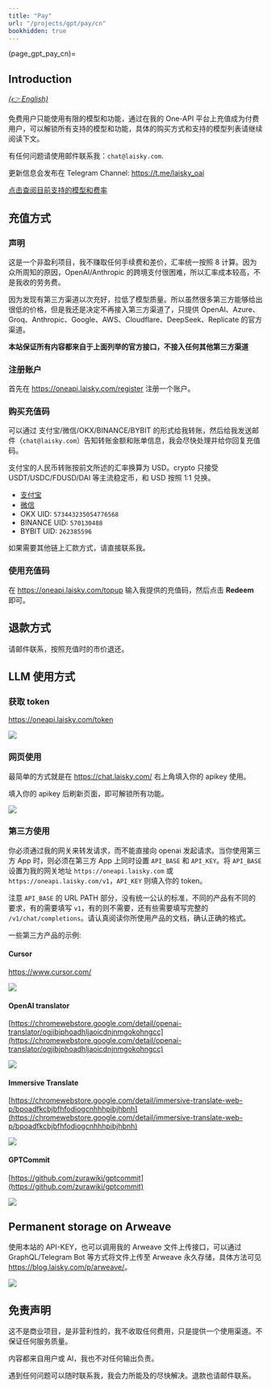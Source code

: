 ```yaml
---
title: "Pay"
url: "/projects/gpt/pay/cn"
bookhidden: true
---
```


(page_gpt_pay_cn)=

## Introduction

_[(👉 English)](@page_gpt_pay)_

免费用户只能使用有限的模型和功能，通过在我的 One-API 平台上充值成为付费用户，可以解锁所有支持的模型和功能，具体的购买方式和支持的模型列表请继续阅读下文。

有任何问题请使用邮件联系我：`chat@laisky.com`.

更新信息会发布在 Telegram Channel: <https://t.me/laisky_oai>

[点击查阅目前支持的模型和费率](@gpt_chat_support_models)

## 充值方式

### 声明

这是一个非盈利项目，我不赚取任何手续费和差价，汇率统一按照 8 计算。因为众所周知的原因，OpenAI/Anthropic 的跨境支付很困难，所以汇率成本较高，不是我收的劳务费。

因为发现有第三方渠道以次充好，拉低了模型质量。所以虽然很多第三方能够给出很低的价格，但是我还是决定不再接入第三方渠道了，只提供 OpenAI、Azure、Groq、Anthropic、Google、AWS、Cloudflare、DeepSeek、Replicate 的官方渠道。

**本站保证所有内容都来自于上面列举的官方接口，不接入任何其他第三方渠道**

### 注册账户

首先在 <https://oneapi.laisky.com/register> 注册一个账户。

### 购买充值码

可以通过 支付宝/微信/OKX/BINANCE/BYBIT 的形式给我转账，然后给我发送邮件（`chat@laisky.com`）告知转账金额和账单信息，我会尽快处理并给你回复充值码。

支付宝的人民币转账按前文所述的汇率换算为 USD。crypto 只接受 USDT/USDC/FDUSD/DAI 等主流稳定币，和 USD 按照 1:1 兑换。

- [支付宝](https://s3.laisky.com/uploads/2025/01/pay_ali.JPG)
- [微信](https://s3.laisky.com/uploads/2025/01/pay_wechat.JPG)
- OKX UID: `573443235054776568`
- BINANCE UID: `570130488`
- BYBIT UID: `262385596`

如果需要其他链上汇款方式，请直接联系我。

### 使用充值码

在 <https://oneapi.laisky.com/topup> 输入我提供的充值码，然后点击 **Redeem** 即可。

## 退款方式

请邮件联系，按照充值时的市价退还。

## LLM 使用方式

### 获取 token

<https://oneapi.laisky.com/token>

![](https://s3.laisky.com/uploads/2024/03/create-token.png?v=3)

### 网页使用

最简单的方式就是在 <https://chat.laisky.com/> 右上角填入你的 apikey 使用。

填入你的 apikey 后刷新页面，即可解锁所有功能。

![](https://s3.laisky.com/uploads/2023/12/apitoken.png)

### 第三方使用

你必须通过我的网关来转发请求，而不能直接向 openai 发起请求。当你使用第三方 App 时，则必须在第三方 App 上同时设置 `API_BASE` 和 `API_KEY`。将 `API_BASE` 设置为我的网关地址 `https://oneapi.laisky.com` 或 `https://oneapi.laisky.com/v1`，`API_KEY` 则填入你的 token。

注意 `API_BASE` 的 URL PATH 部分，没有统一公认的标准，不同的产品有不同的要求，有的需要填写 `v1`，有的则不需要，还有些需要填写完整的 `/v1/chat/completions`。请认真阅读你所使用产品的文档，确认正确的格式。

一些第三方产品的示例:

#### Cursor

<https://www.cursor.com/>

![](https://s3.laisky.com/uploads/2024/09/cursor.png)

#### OpenAI translator

[https://chromewebstore.google.com/detail/openai-translator/ogjibjphoadhljaoicdnjnmgokohngcc](https://chromewebstore.google.com/detail/openai-translator/ogjibjphoadhljaoicdnjnmgokohngcc)

![](https://s3.laisky.com/uploads/2023/12/openai-translator.png)

#### Immersive Translate

[https://chromewebstore.google.com/detail/immersive-translate-web-p/bpoadfkcbjbfhfodiogcnhhhpibjhbnh](https://chromewebstore.google.com/detail/immersive-translate-web-p/bpoadfkcbjbfhfodiogcnhhhpibjhbnh)

![](https://s3.laisky.com/uploads/2023/12/immersive-translate.png)

#### GPTCommit

[https://github.com/zurawiki/gptcommit](https://github.com/zurawiki/gptcommit)

![](https://s3.laisky.com/uploads/2023/12/gpt-commit.png)

## Permanent storage on Arweave

使用本站的 API-KEY，也可以调用我的 Arweave 文件上传接口，可以通过 GraphQL/Telegram Bot 等方式将文件上传至 Arweave 永久存储，具体方法可见 <https://blog.laisky.com/p/arweave/>。

![](https://s3.laisky.com/uploads/2025/01/ar-upload-demo.png)

## 免责声明

这不是商业项目，是非营利性的，我不收取任何费用，只是提供一个使用渠道。不保证任何服务质量。

内容都来自用户或 AI，我也不对任何输出负责。

遇到任何问题可以随时联系我，我会力所能及的尽快解决。退款也请邮件联系。
